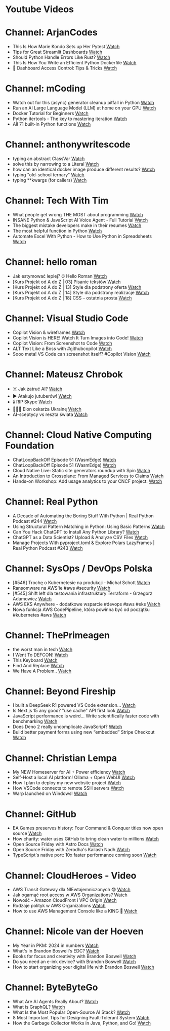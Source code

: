 
Youtube Videos
==============

# Channel: ArjanCodes
  
 - This Is How Marie Kondo Sets up Her Pytest  [Watch](https://youtu.be/jxqGsJEhiAg)  
 - Tips for Great Streamlit Dashboards  [Watch](https://youtu.be/TvF58hBz-AM)  
 - Should Python Handle Errors Like Rust?  [Watch](https://youtu.be/s8PD86GEo9o)  
 - This Is How You Write an Efficient Python Dockerfile  [Watch](https://youtu.be/tc713anE3UY)  
 - 🪪 Dashboard Access Control: Tips & Tricks  [Watch](https://youtu.be/yZ7xcVcjTpU)
# Channel: mCoding
  
 - Watch out for this (async) generator cleanup pitfall in Python  [Watch](https://youtu.be/N56Jrqc7SBk)  
 - Run an AI Large Language Model (LLM) at home on your GPU  [Watch](https://youtu.be/RejIVgfER-4)  
 - Docker Tutorial for Beginners  [Watch](https://youtu.be/b0HMimUb4f0)  
 - Python itertools - The key to mastering iteration  [Watch](https://youtu.be/1p7xa_BHYDs)  
 - All 71 built-in Python functions  [Watch](https://youtu.be/7Qu_KXc7xSI)
# Channel: anthonywritescode
  
 - typing an abstract ClassVar  [Watch](https://youtu.be/4Ge1mgogwdw)  
 - solve this by narrowing to a Literal  [Watch](https://youtu.be/WlErF7wQsds)  
 - how can an identical docker image produce different results?  [Watch](https://youtu.be/CBbgmRAg0VM)  
 - typing "old-school ternary"  [Watch](https://youtu.be/BeKdKpw5StU)  
 - typing **kwargs (for callers)  [Watch](https://youtu.be/Nb2mIrfUHNw)
# Channel: Tech With Tim
  
 - What people get wrong THE MOST  about programming  [Watch](https://youtu.be/TUIPd4_vZqc)  
 - INSANE Python & JavaScript AI Voice Agent - Full Tutorial  [Watch](https://youtu.be/y0YszswRYaM)  
 - The biggest mistake developers make in their resumes  [Watch](https://youtu.be/i7rX360URoI)  
 - The most helpful function in Python  [Watch](https://youtu.be/kuxqlal3RgY)  
 - Automate Excel With Python - How to Use Python in Spreadsheets  [Watch](https://youtu.be/ItHB3vQYoA0)
# Channel: hello roman
  
 - Jak estymować lepiej? ⏰  Hello Roman  [Watch](https://youtu.be/trm4-53gp4g)  
 - [Kurs Projekt od A do Z | 03] Pisanie tekstów  [Watch](https://youtu.be/vTmJh0nX6Sk)  
 - [Kurs Projekt od A do Z | 13] Style dla podstrony oferta  [Watch](https://youtu.be/vVJeRbTPT4U)  
 - [Kurs Projekt od A do Z | 14] Style dla podstrony realizacje  [Watch](https://youtu.be/dL-0uYN72mM)  
 - [Kurs Projekt od A do Z | 18] CSS – ostatnia prosta  [Watch](https://youtu.be/f8tPJdD1_TE)
# Channel: Visual Studio Code
  
 - Copilot Vision & wireframes  [Watch](https://youtu.be/-NRzzqS3gM8)  
 - Copilot Vision is HERE! Watch It Turn Images into Code!  [Watch](https://youtu.be/pEEw7BvaK50)  
 - Copilot Vision: From Screenshot to Code  [Watch](https://youtu.be/QjvGFMTrHeQ)  
 - ALT Text Like a Boss with #githubcopilot  [Watch](https://youtu.be/UKkMqNS09cs)  
 - Sooo meta! VS Code can screenshot itself? #Copilot Vision  [Watch](https://youtu.be/xClMXmidEBQ)
# Channel: Mateusz Chrobok
  
 - ☠️ Jak zatruć AI?  [Watch](https://youtu.be/wnI_87EZFOo)  
 - ▶️ Atakujo jutuberów!  [Watch](https://youtu.be/advci6-tdJk)  
 - 🕯️ RIP Skype  [Watch](https://youtu.be/LzOdp7geRuc)  
 - 👨🏻‍💻 Elon oskarża Ukrainę  [Watch](https://youtu.be/GGVCqiUit9w)  
 - AI-sceptycy vs reszta świata  [Watch](https://youtu.be/YhvA4FLRZgk)
# Channel: Cloud Native Computing Foundation
  
 - ChatLoopBackOff Episode 51 (WasmEdge)  [Watch](https://youtu.be/Cxz7pC9Lq2k)  
 - ChatLoopBackOff Episode 51 (WasmEdge)  [Watch](https://youtu.be/VHTGNKV9lXA)  
 - Cloud Native Live: Static site generators roundup with Spin  [Watch](https://youtu.be/Yl5JR1Xz0pA)  
 - An Introduction to Crossplane: From Managed Services to Claims  [Watch](https://youtu.be/-GczeD5lUIk)  
 - Hands-on Workshop: Add usage analytics to your CNCF project.  [Watch](https://youtu.be/g602wcGV_yk)
# Channel: Real Python
  
 - A Decade of Automating the Boring Stuff With Python | Real Python Podcast #244  [Watch](https://youtu.be/xRjigw8_8kk)  
 - Using Structural Pattern Matching in Python: Using Basic Patterns  [Watch](https://youtu.be/3zHAE6nVc6o)  
 - Can You Hack ChatGPT to Install Any Python Library?  [Watch](https://youtu.be/c0iT383YGm4)  
 - ChatGPT as a Data Scientist? Upload & Analyze CSV Files  [Watch](https://youtu.be/g3sqr5W-g_k)  
 - Manage Projects With pyproject.toml & Explore Polars LazyFrames | Real Python Podcast #243  [Watch](https://youtu.be/KBCLVdukzLk)
# Channel: SysOps / DevOps Polska
  
 - [#546] Trochę o Kubernetesie na produkcji - Michał Schott  [Watch](https://youtu.be/8j5JmmvShr0)  
 - Ransomware na AWS'ie #aws #security  [Watch](https://youtu.be/UN0mnSqozP4)  
 - [#545] Shift left dla testowania infrastruktury Terraform - Grzegorz Adamowicz  [Watch](https://youtu.be/m3UGa2r5YvU)  
 - AWS EKS Anywhere - dodatkowe wsparcie #devops #aws #eks  [Watch](https://youtu.be/htqpaH8atr0)  
 - Nowa funkcja AWS CodePipeline, która powinna być od początku #kubernetes #aws  [Watch](https://youtu.be/g1pVNNDxgzY)
# Channel: ThePrimeagen
  
 - the worst man in tech  [Watch](https://youtu.be/A_XGsAl-LqY)  
 - I Went To DEFCON!  [Watch](https://youtu.be/GwcFxTuMYmU)  
 - This Keyboard  [Watch](https://youtu.be/dhuX9t2j5Hc)  
 - Find And Replace  [Watch](https://youtu.be/v2a6Nv7RSd0)  
 - We Have A Problem..  [Watch](https://youtu.be/1-0r90bm6CE)
# Channel: Beyond Fireship
  
 - I built a DeepSeek R1 powered VS Code extension…  [Watch](https://youtu.be/clJCDHml2cA)  
 - Is Next.js 15 any good? "use cache" API first look  [Watch](https://youtu.be/xWkozeculPo)  
 - JavaScript performance is weird... Write scientifically faster code with benchmarking  [Watch](https://youtu.be/_pWA4rbzvIg)  
 - Does Deno 2 really uncomplicate JavaScript?  [Watch](https://youtu.be/8IHhvkaVqVE)  
 - Build better payment forms using new “embedded” Stripe Checkout  [Watch](https://youtu.be/7WFXl4-aCxs)
# Channel: Christian Lempa
  
 - My NEW Homeserver for AI + Power efficiency  [Watch](https://youtu.be/7opwGxhOsf0)  
 - Self-Host a local AI platform! Ollama + Open WebUI  [Watch](https://youtu.be/RQFfK7xIL28)  
 - How I plan to deploy my new website project  [Watch](https://youtu.be/lko6dWFzJvU)  
 - How VSCode connects to remote SSH servers  [Watch](https://youtu.be/-5nCZ1b00O8)  
 - Warp launched on Windows!  [Watch](https://youtu.be/ZscU3G_xL-E)
# Channel: GitHub
  
 - EA Games preserves history: Four Command & Conquer titles now open source  [Watch](https://youtu.be/4kvjXp3bkG0)  
 - How charity: water uses GitHub to bring clean water to millions  [Watch](https://youtu.be/kHO1OvfOR7s)  
 - Open Source Friday with Astro Docs  [Watch](https://youtu.be/3cJgXfy5Pmg)  
 - Open Source Friday with Zerodha's Kailash Nadh  [Watch](https://youtu.be/uoCRz6WoY4I)  
 - TypeScript's native port: 10x faster performance coming soon  [Watch](https://youtu.be/kIyvXk21g50)
# Channel: CloudHeroes - Video
  
 - AWS Transit Gateway dla NIEwtajemniczonych 😎  [Watch](https://youtu.be/06n86Z0sr-k)  
 - Jak ogarnąć root access w AWS Organizations?  [Watch](https://youtu.be/q5Lyj7RYxBk)  
 - Nowość - Amazon CloudFront i VPC Origin  [Watch](https://youtu.be/QEpjk36AEIA)  
 - Rodzaje polityk w AWS Organizations  [Watch](https://youtu.be/IuSgrk7LA_4)  
 - How to use AWS Management Console like a KING 👑  [Watch](https://youtu.be/Ki3U10-tC7U)
# Channel: Nicole van der Hoeven
  
 - My Year in PKM: 2024 in numbers  [Watch](https://youtu.be/NxCZ8GaM-Vw)  
 - What's in Brandon Boswell's EDC?  [Watch](https://youtu.be/Noswl0jCA4k)  
 - Books for focus and creativity with Brandon Boswell  [Watch](https://youtu.be/Ugc4U8Rx7RM)  
 - Do you need an e-ink device? with Brandon Boswell  [Watch](https://youtu.be/uUKPV6mWMFM)  
 - How to start organizing your digital life with Brandon Boswell  [Watch](https://youtu.be/Ykhyw3T3ICU)
# Channel: ByteByteGo
  
 - What Are AI Agents Really About?  [Watch](https://youtu.be/eHEHE2fpnWQ)  
 - What is GraphQL?  [Watch](https://youtu.be/rQhost93z40)  
 - What Is the Most Popular Open-Source AI Stack?  [Watch](https://youtu.be/hFURlsMwU7c)  
 - 8 Most Important Tips for Designing Fault-Tolerant System  [Watch](https://youtu.be/3Lis4w4_bBc)  
 - How the Garbage Collector Works in Java, Python, and Go!  [Watch](https://youtu.be/3Kqal7QaCCM)